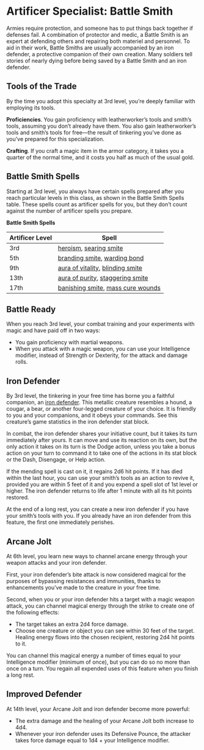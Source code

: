 # Artificer Specialist: Battle Smith
Armies require protection, and someone has to put things back together if defenses fail. A combination of protector and medic, a Battle Smith is an expert at defending others and repairing both materiel and personnel. To aid in their work, Battle Smiths are usually accompanied by an iron defender, a protective companion of their own creation. Many soldiers tell stories of nearly dying before being saved by a Battle Smith and an iron defender.

## Tools of the Trade
By the time you adopt this specialty at 3rd level, you’re deeply familiar with employing its tools.

**Proficiencies**. You gain proficiency with leatherworker’s tools and smith’s tools, assuming you don’t already have them. You also gain leatherworker’s tools and smith’s tools for free—the result of tinkering you’ve done as you’ve prepared for this specialization.

**Crafting**. If you craft a magic item in the armor category, it takes you a quarter of the normal time, and it costs you half as much of the usual gold.

## Battle Smith Spells
Starting at 3rd level, you always have certain spells prepared after you reach particular levels in this class, as shown in the Battle Smith Spells table. These spells count as artificer spells for you, but they don’t count against the number of artificer spells you prepare.

**Battle Smith Spells**

Artificer Level | Spell
--------------- | -----
3rd | [heroism](../../Magic/Spells/heroism.md), [searing smite](../../Magic/Spells/searing-smite.md)
5th | [branding smite](../../Magic/Spells/branding-smite.md), [warding bond](../../Magic/Spells/warding-bond.md)
9th | [aura of vitality](../../Magic/Spells/aura-of-vitality.md), [blinding smite](../../Magic/Spells/blinding-smite.md)
13th | [aura of purity](../../Magic/Spells/aura-of-purity.md), [staggering smite](../../Magic/Spells/staggering-smite.md)
17th | [banishing smite](../../Magic/Spells/banishing-smite.md), [mass cure wounds](../../Magic/Spells/mass-cure-wounds.md)

## Battle Ready
When you reach 3rd level, your combat training and your experiments with magic and have paid off in two ways:

* You gain proficiency with martial weapons.
* When you attack with a magic weapon, you can use your Intelligence modifier, instead of Strength or Dexterity, for the attack and damage rolls.

## Iron Defender
By 3rd level, the tinkering in your free time has borne you a faithful companion, an [iron defender](../../Creatures/IronDefender.md). This metallic creature resembles a hound, a cougar, a bear, or another four-legged creature of your choice. It is friendly to you and your companions, and it obeys your commands. See this creature’s game statistics in the iron defender stat block.

In combat, the iron defender shares your initiative count, but it takes its turn immediately after yours. It can move and use its reaction on its own, but the only action it takes on its turn is the Dodge action, unless you take a bonus action on your turn to command it to take one of the actions in its stat block or the Dash, Disengage, or Help action.

If the mending spell is cast on it, it regains 2d6 hit points. If it has died within the last hour, you can use your smith’s tools as an action to revive it, provided you are within 5 feet of it and you expend a spell slot of 1st level or higher. The iron defender returns to life after 1 minute with all its hit points restored.

At the end of a long rest, you can create a new iron defender if you have your smith’s tools with you. If you already have an iron defender from this feature, the first one immediately perishes.

## Arcane Jolt
At 6th level, you learn new ways to channel arcane energy through your weapon attacks and your iron defender.

First, your iron defender’s bite attack is now considered magical for the purposes of bypassing resistances and immunities, thanks to enhancements you’ve made to the creature in your free time.

Second, when you or your iron defender hits a target with a magic weapon attack, you can channel magical energy through the strike to create one of the following effects:

* The target takes an extra 2d4 force damage.
* Choose one creature or object you can see within 30 feet of the target. Healing energy flows into the chosen recipient, restoring 2d4 hit points to it.

You can channel this magical energy a number of times equal to your Intelligence modifier (minimum of once), but you can do so no more than once on a turn. You regain all expended uses of this feature when you finish a long rest.

## Improved Defender
At 14th level, your Arcane Jolt and iron defender become more powerful:

* The extra damage and the healing of your Arcane Jolt both increase to 4d4.
* Whenever your iron defender uses its Defensive Pounce, the attacker takes force damage equal to 1d4 + your Intelligence modifier.
